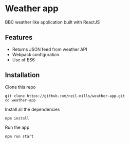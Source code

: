 Weather app
==============================

BBC weather like application built with ReactJS

## Features

- Returns JSON feed from weather API
- Webpack configuration
- Use of ES6

## Installation

Clone this repo
```
git clone https://github.com/neil-mills/weather-app.git
cd weather-app
```

Install all the dependencies
```
npm install
```

Run the app
```
npm run start
```